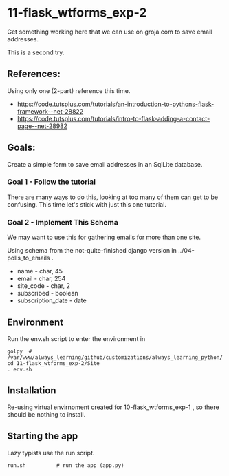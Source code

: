 
# 11-flask_wtforms_exp-2

Get something working here that we can use on groja.com to save email addresses.

This is a second try.

## References:

Using only one (2-part) reference this time.

* https://code.tutsplus.com/tutorials/an-introduction-to-pythons-flask-framework--net-28822
* https://code.tutsplus.com/tutorials/intro-to-flask-adding-a-contact-page--net-28982

## Goals:

Create a simple form to save email addresses in an SqlLite database.

### Goal 1 - Follow the tutorial

There are many ways to do this, looking at too many of them can get to be confusing.
This time let's stick with just this one tutorial.

### Goal 2 - Implement This Schema

We may want to use this for gathering emails for more than one site.

Using schema from the not-quite-finished django version in ../04-polls_to_emails .

* name - char, 45
* email - char, 254
* site_code - char, 2
* subscribed - boolean
* subscription_date - date

## Environment

Run the env.sh script to enter the environment in

```
golpy  # /var/www/always_learning/github/customizations/always_learning_python/
cd 11-flask_wtforms_exp-2/Site
. env.sh
```

## Installation

Re-using virtual envirnoment created for 10-flask_wtforms_exp-1 , so there should be nothing to install.

## Starting the app

Lazy typists use the run script.

```
run.sh          # run the app (app.py)
```

